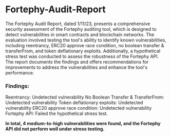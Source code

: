 # Fortephy-Audit-Report

The Fortephy Audit Report, dated 1/11/23, presents a comprehensive security assessment of the Fortephy auditing tool, which is designed to detect vulnerabilities in smart contracts and blockchain networks. The evaluation involved testing the tool's ability to identify known vulnerabilities, including reentrancy, ERC20 approve race condition, no boolean transfer & transferFrom, and token deflationary exploits. Additionally, a hypothetical stress test was conducted to assess the robustness of the Fortephy API. The report documents the findings and offers recommendations for improvements to address the vulnerabilities and enhance the tool's performance.

### Findings:

Reentrancy: Undetected vulnerability
No Boolean Transfer & TransferFrom: Undetected vulnerability
Token deflationary exploits: Undetected vulnerability
ERC20 approve race condition: Undetected vulnerability
Fortephy API: Failed the hypothetical stress test.


**In total, 4 medium-to-high vulnerabilities were found, and the Fortephy API did not perform well under stress testing.**
